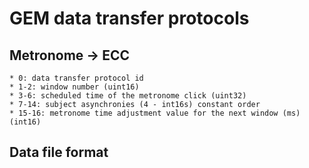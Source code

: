 # GEM data transfer protocols

## Metronome -> ECC
    * 0: data transfer protocol id
    * 1-2: window number (uint16)
    * 3-6: scheduled time of the metronome click (uint32)
    * 7-14: subject asynchronies (4 - int16s) constant order
    * 15-16: metronome time adjustment value for the next window (ms) (int16)

## Data file format
